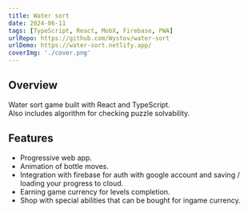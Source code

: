 ```yaml
---
title: Water sort
date: 2024-06-11
tags: [TypeScript, React, MobX, Firebase, PWA]
urlRepo: https://github.com/Wystov/water-sort
urlDemo: https://water-sort.netlify.app/
coverImg: './cover.png'
---
```


## Overview

Water sort game built with React and TypeScript.  
Also includes algorithm for checking puzzle solvability.

## Features

- Progressive web app.
- Animation of bottle moves.
- Integration with firebase for auth with google account and saving / loading your progress to cloud.
- Earning game currency for levels completion.
- Shop with special abilities that can be bought for ingame currency.
